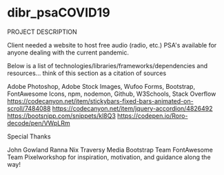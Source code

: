 # dibr_psaCOVID19

PROJECT DESCRIPTION

Client needed a website to host free audio (radio, etc.) PSA's available for anyone dealing with the current pandemic.

Below is a list of technologies/libraries/frameworks/dependencies and resources... think of this section as a citation of sources

Adobe Photoshop, Adobe Stock Images, Wufoo Forms, Bootstrap, FontAwesome Icons, npm, nodemon, Github, W3Schools, Stack Overflow
https://codecanyon.net/item/stickybars-fixed-bars-animated-on-scroll/7484088
https://codecanyon.net/item/jquery-accordion/4826492
https://bootsnipp.com/snippets/kl8Q3
https://codepen.io/Roro-decode/pen/VWpLRm

Special Thanks

John Gowland
Ranna Nix
Traversy Media
Bootstrap Team
FontAwesome Team
Pixelworkshop
for inspiration, motivation, and guidance along the way!